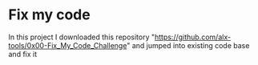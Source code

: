 # Fix my code

In this project I downloaded this repository "https://github.com/alx-tools/0x00-Fix_My_Code_Challenge" and jumped into existing code base and fix it
